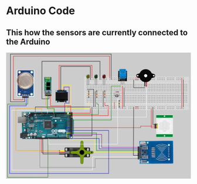 # Arduino Code

## This how the sensors are currently connected to the Arduino
![My Image](../Docs/img/ArduinoConnections.jpg)
